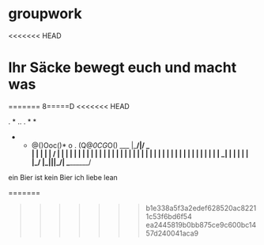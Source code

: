 # groupwork
<<<<<<< HEAD


# Ihr Säcke bewegt euch und macht was
=======
8=====D
<<<<<<< HEAD

  .   *   ..  . *  *
*  * @()Ooc()*   o  .
    (Q@*0CG*O()  ___
   |\_________/|/ _ \
   |  |  |  |  | / | |
   |  |  |  |  | | | |
   |  |  |  |  | | | |
   |  |  |  |  | | | |
   |  |  |  |  | | | |
   |  |  |  |  | \_| |
   |  |  |  |  |\___/
   |\_|__|__|_/|
    \_________/

ein Bier ist kein Bier
ich liebe lean

=======
>>>>>>> b1e338a5f3a2edef628520ac82211c53f6bd6f54
>>>>>>> ea2445819b0bb875ce9c600bc1457d240041aca9

